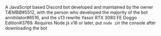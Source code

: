 A JavaScript based Discord bot developed and maintained by the owner TÆMBØ#5512, with the person who developed the majority of the bot annihilator#6516, and the v13 rewrite Yassir RTX 3080 FE Doggo Edition#3769. Requires Node.js v16 or later, put `node i`in the console after downloading the bot
